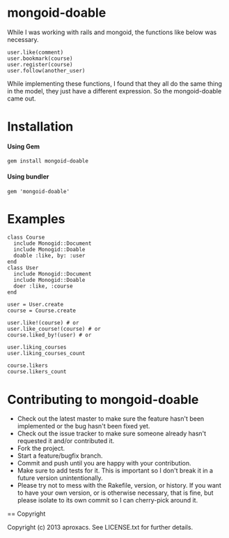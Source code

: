 # mongoid-doable

While I was working with rails and mongoid, the functions like below was necessary.
  
    user.like(comment)
    user.bookmark(course)
    user.register(course)
    user.follow(another_user)

While implementing these functions, I found that they all do the same thing in the model, they just have a different expression. So the mongoid-doable came out.


# Installation
#### Using Gem
  
    gem install mongoid-doable

#### Using bundler
  
    gem 'mongoid-doable'


# Examples

    class Course
      include Monogid::Document
      include Monogid::Doable
      doable :like, by: :user
    end
    class User
      include Monogid::Document
      include Monogid::Doable
      doer :like, :course
    end

    user = User.create
    course = Course.create

    user.like!(course) # or
    user.like_course!(course) # or
    course.liked_by!(user) # or

    user.liking_courses
    user.liking_courses_count

    course.likers
    course.likers_count

    

# Contributing to mongoid-doable
 
* Check out the latest master to make sure the feature hasn't been implemented or the bug hasn't been fixed yet.
* Check out the issue tracker to make sure someone already hasn't requested it and/or contributed it.
* Fork the project.
* Start a feature/bugfix branch.
* Commit and push until you are happy with your contribution.
* Make sure to add tests for it. This is important so I don't break it in a future version unintentionally.
* Please try not to mess with the Rakefile, version, or history. If you want to have your own version, or is otherwise necessary, that is fine, but please isolate to its own commit so I can cherry-pick around it.

== Copyright

Copyright (c) 2013 aproxacs. See LICENSE.txt for
further details.

